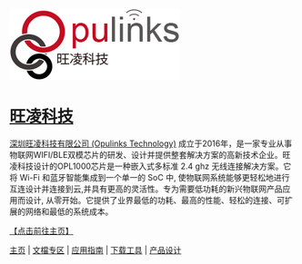 ![avatar](https://github.com/Opulinks-Tech/OpulinksTech-WIKI/blob/master/opulinks_logo.png)  


# [旺凌科技](https://github.com/Opulinks-Tech/OpulinksTech-WIKI/wiki)

[深圳旺凌科技有限公司 (Opulinks Technology)](https://opulinks.com/zh/) 成立于2016年，是一家专业从事物联网WIFI/BLE双模芯片的研发、设计并提供整套解决方案的高新技术企业。旺凌科技设计的OPL1000芯片是一种嵌入式多标准 2.4 ghz 无线连接解决方案。它将 Wi-Fi 和蓝牙智能集成到一个单一的 SoC 中, 使物联网系统能够更轻松地进行互连设计并连接到云,并具有更高的灵活性。专为需要低功耗的新兴物联网产品应用而设计, 从零开始。它提供了业界最低的功耗、最高的性能、轻松的连接、可扩展的网络和最低的系统成本。

[【点击前往主页】](https://github.com/Opulinks-Tech/OpulinksTech-WIKI/wiki)



[主页](https://github.com/Opulinks-Tech/OpulinksTech-WIKI/wiki) | [文檔专区](https://github.com/Opulinks-Tech/OpulinksTech-WIKI/wiki/Documents) | [应用指南](https://github.com/Opulinks-Tech/OpulinksTech-WIKI/wiki/Demo-&-Reference) | [下载工具](https://github.com/Opulinks-Tech/OpulinksTech-WIKI/wiki/Download) | [产品设计](https://github.com/Opulinks-Tech/OpulinksTech-WIKI/wiki/Product) 
